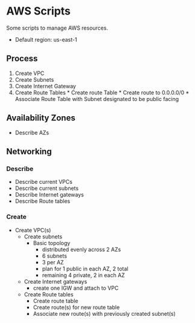 # AWS Scripts
Some scripts to manage AWS resources.
* Default region: us-east-1

## Process
  1. Create VPC
  2. Create Subnets
  3. Create Internet Gateway
  4. Create Route Tables
    *  Create route Table
    *  Create route to 0.0.0.0/0
    *  Associate Route Table with Subnet designated to be public facing

## Availability Zones
  * Describe AZs

## Networking
### Describe
  * Describe current VPCs
  * Describe current subnets
  * Describe Internet gateways
  * Describe Route tables
 
### Create
* Create VPC(s)
  * Create subnets
    * Basic topology
      * distributed evenly across 2 AZs
      * 6 subnets
      * 3 per AZ
      * plan for 1 public in each AZ, 2 total
      * remaining 4 private, 2 in each AZ
  * Create Internet gateways
    *  create one IGW and attach to VPC
  * Create Route tables
    * Create route table
    * Create route(s) for new route table
    * Associate new route(s) with previously created subnet(s)

